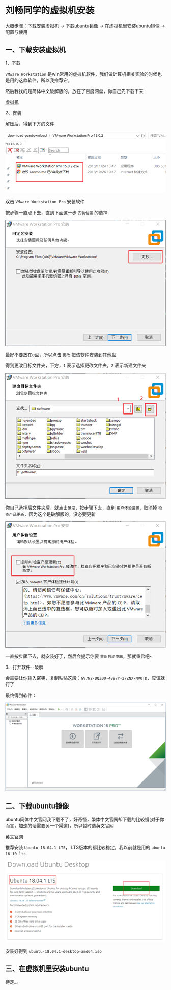 <!-- 2018/12/25 -->

# 刘畅同学的虚拟机安装

大概步骤：下载安装虚拟机 -> 下载ubuntu镜像 -> 在虚拟机里安装ubuntu镜像 -> 配置与使用

## 一、下载安装虚拟机

1、下载

`VMware Workstation` 是win常用的虚拟机软件，我们做计算机相关实验的时候也是用的这款软件，所以我推荐它。

然后我找的是简体中文破解版的，放在了百度网盘，你自己先下载下来

[虚拟机](https://pan.baidu.com/s/1rGg8OyPpZB0JwHMx36-_8g)

2、安装

解压后，得到下方的文件

![解压](../images/virtual/upzip.png)

双击 `VMware Workstation Pro` 安装软件

按步骤一直点下去，直到下面这一步 `安装位置` 的选择

![安装位置](../images/virtual/install-place.png)

最好不要放在c盘，所以点击 `更改` 把该软件安装到其他盘

得到更改目标文件夹，下方，`1` 表示选择更改文件夹，`2` 表示新建文件夹

![更改目标文件夹](../images/virtual/install-choosePlace.png)

你自己选择后文件夹后，就点击`确定`，按步骤下去，直到 `用户体验设置`，取消掉 `检查产品更新`，因为这个是破解版的，没必要更新

![取消更新](../images/virtual/install-notUpdate.png)

一直按步骤下去，就安装好了，然后会提示你要 `重新启动电脑`，那就重启吧~

3、打开软件--破解

会需要让你输入密钥，复制粘贴这段：`GV7N2-DQZ00-4897Y-27ZNX-NV0TD`，应该就行了

最终得到软件：

![软件界面](../images/virtual/software.png)

## 二、下载ubuntu镜像

ubuntu简体中文官网我下载不了，好奇怪，繁体中文官网却下载的比较慢(对于你而言，加速的话需要另一个渠道)，所以暂时选英文官网

[英文官网](https://www.ubuntu.com/download/desktop)

推荐安装 `Ubuntu 18.04.1 LTS`， LTS版本的都比较稳定，我以前就是用的 `ubuntu 16.10 lts`

![下载ubuntu](../images/virtual/ubuntu-download.png)

安装好得到 `ubuntu-18.04.1-desktop-amd64.iso`

## 三、在虚拟机里安装ubuntu

待定。。
